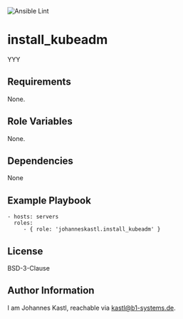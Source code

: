 ![Ansible Lint](https://github.com/johanneskastl/ansible-role-install_kubeadm/workflows/Ansible%20Lint/badge.svg)

install_kubeadm
=========

YYY

Requirements
------------

None.

Role Variables
--------------

None.

Dependencies
------------

None

Example Playbook
----------------

    - hosts: servers
      roles:
         - { role: 'johanneskastl.install_kubeadm' }

License
-------

BSD-3-Clause

Author Information
------------------

I am Johannes Kastl, reachable via kastl@b1-systems.de.
